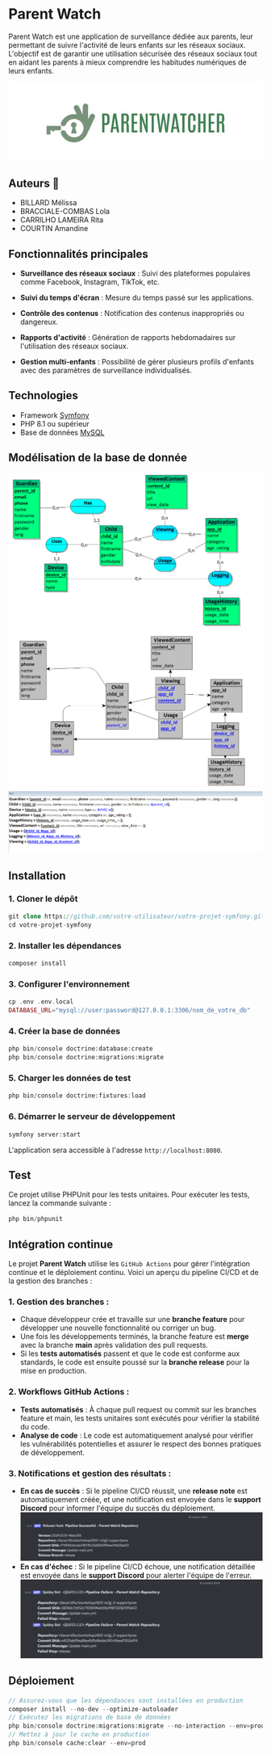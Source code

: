 # Parent Watch 
Parent Watch est une application de surveillance dédiée aux parents, leur permettant de suivre l'activité de leurs enfants sur les réseaux sociaux. L'objectif est de garantir une utilisation sécurisée des réseaux sociaux tout en aidant les parents à mieux comprendre les habitudes numériques de leurs enfants.

![](/assets/banner-logo.jpg)

## Auteurs 👥
- BILLARD Mélissa
- BRACCIALE-COMBAS Lola
- CARRILHO LAMEIRA Rita
- COURTIN Amandine

## Fonctionnalités principales
- **Surveillance des réseaux sociaux** : Suivi des plateformes populaires comme Facebook, Instagram, TikTok, etc.

- **Suivi du temps d'écran** : Mesure du temps passé sur les applications.

- **Contrôle des contenus** : Notification des contenus inappropriés ou dangereux.

- **Rapports d'activité** : Génération de rapports hebdomadaires sur l'utilisation des réseaux sociaux.

- **Gestion multi-enfants** : Possibilité de gérer plusieurs profils d'enfants avec des paramètres de surveillance individualisés.

## Technologies

- Framework [Symfony](https://symfony.com/)
- PHP 8.1 ou supérieur
- Base de données [MySQL](https://www.mysql.com/fr/)

## Modélisation de la base de donnée
![](/assets/mcd.png)
![](/assets/mld.png)
![](/assets/mld-textuel.png)

## Installation
### 1. Cloner le dépôt
```php
git clone https://github.com/votre-utilisateur/votre-projet-symfony.git
cd votre-projet-symfony
```
### 2. Installer les dépendances
```php
composer install
```
### 3. Configurer l'environnement
```php
cp .env .env.local
DATABASE_URL="mysql://user:password@127.0.0.1:3306/nom_de_votre_db"
```
### 4. Créer la base de données
```php
php bin/console doctrine:database:create
php bin/console doctrine:migrations:migrate
```
### 5. Charger les données de test 
```php
php bin/console doctrine:fixtures:load
```
### 6. Démarrer le serveur de développement
```php
symfony server:start
```
L'application sera accessible à l'adresse `http://localhost:8000`.

## Test
Ce projet utilise PHPUnit pour les tests unitaires. Pour exécuter les tests, lancez la commande suivante :
```php
php bin/phpunit
```
## Intégration continue
Le projet **Parent Watch** utilise les `GitHub Actions` pour gérer l'intégration continue et le déploiement continu. Voici un aperçu du pipeline CI/CD et de la gestion des branches :

### 1. Gestion des branches :

- Chaque développeur crée et travaille sur une **branche feature** pour développer une nouvelle fonctionnalité ou corriger un bug.
- Une fois les développements terminés, la branche feature est **merge** avec la branche **main** après validation des pull requests.
- Si les **tests automatisés** passent et que le code est conforme aux standards, le code est ensuite poussé sur la **branche release** pour la mise en production.

### 2. Workflows GitHub Actions :

- **Tests automatisés** : À chaque pull request ou commit sur les branches feature et main, les tests unitaires sont exécutés pour vérifier la stabilité du code.
- **Analyse de code** : Le code est automatiquement analysé pour vérifier les vulnérabilités potentielles et assurer le respect des bonnes pratiques de développement.

### 3. Notifications et gestion des résultats :

- **En cas de succès** : Si le pipeline CI/CD réussit, une **release note** est automatiquement créée, et une notification est envoyée dans le **support Discord** pour informer l'équipe du succès du déploiement.
![](/assets/release-note.png)
- **En cas d'échec** : Si le pipeline CI/CD échoue, une notification détaillée est envoyée dans le **support Discord** pour alerter l'équipe de l'erreur.
![](/assets/support.png)

## Déploiement
```php
// Assurez-vous que les dépendances sont installées en production 
composer install --no-dev --optimize-autoloader
// Exécutez les migrations de base de données
php bin/console doctrine:migrations:migrate --no-interaction --env=prod
// Mettez à jour le cache en production 
php bin/console cache:clear --env=prod
```



